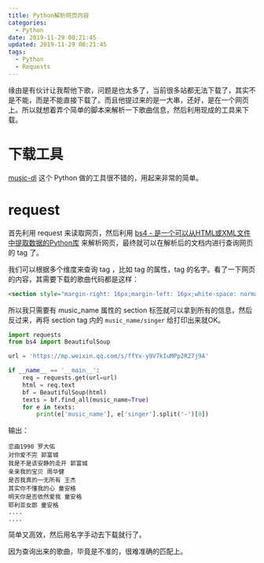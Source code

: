 ```yaml
---
title: Python解析网页内容
categories:
  - Python
date: 2019-11-29 00:21:45
updated: 2019-11-29 00:21:45
tags: 
  - Python
  - Requests
---
```

缘由是有伙计让我帮他下歌，问题是也太多了，当前很多站都无法下载了，其实不是不能，而是不能直接下载了。而且他提过来的是一大串，还好，是在一个网页上。所以就想着弄个简单的脚本来解析一下歌曲信息，然后利用现成的工具来下载。

<!--more-->

# 下载工具

[music-dl](https://github.com/0xHJK/music-dl) 这个 Python 做的工具很不错的，用起来非常的简单。

# request 

首先利用 request 来读取网页，然后利用 [bs4 - 是一个可以从HTML或XML文件中提取数据的Python库](https://www.crummy.com/software/BeautifulSoup/bs4/doc.zh/) 来解析网页，最终就可以在解析后的文档内进行查询网页的 tag 了。

我们可以根据多个维度来查询 tag ，比如 tag  的属性，tag 的名字。看了一下网页的内容，其需要下载的歌曲代码都是这样：

```html
<section style="margin-right: 16px;margin-left: 16px;white-space: normal;line-height: 1.75em;"><qqmusic class="rich_pages res_iframe qqmusic_iframe js_editor_qqmusic place_music_area" scrolling="no" frameborder="0" musicid="1523426" mid="004YiLGL3YIQKj" albumurl="https://y.gtimg.cn/music/photo_new/T002R68x68M000002jZnFz008v3G.jpg" audiourl="http://isure.stream.qqmusic.qq.com/C200002vanCa45g9n3.m4a?guid=2000001731&amp;vkey=BBA07DCF7D92D326676B3092BFF043E626B96BBD7B878231F65DC5A02207CC558867B96B811419FA85D837B16FBE007DEB703AEB2EC1A003&amp;uin=&amp;fromtag=50" music_name="恋曲1990" singer="罗大佑&nbsp;-&nbsp;光阴的故事&nbsp;电视原声带" play_length="320" src="[https://mp.weixin.qq.com/cgi-bin/readtemplate?t=tmpl/qqmusic_tmpl&singer=%E7%BD%97%E5%A4%A7%E4%BD%91%20-%20%E5%85%89%E9%98%B4%E7%9A%84%E6%95%85%E4%BA%8B%20%E7%94%B5%E8%A7%86%E5%8E%9F%E5%A3%B0%E5%B8%A6&music_name=%E6%81%8B%E6%9B%B21990&albumurl=https%3A%2F%2Fy.gtimg.cn%2Fmusic%2Fphoto_new%2FT002R68x68M000002jZnFz008v3G.jpg&musictype=1](https://mp.weixin.qq.com/cgi-bin/readtemplate?t=tmpl/qqmusic_tmpl&singer=罗大佑 - 光阴的故事 电视原声带&music_name=恋曲1990&albumurl=https%3A%2F%2Fy.gtimg.cn%2Fmusic%2Fphoto_new%2FT002R68x68M000002jZnFz008v3G.jpg&musictype=1)" musictype="1" otherid="004YiLGL3YIQKj" albumid="002jZnFz008v3G" jumpurlkey="" style="width: 542px;"></qqmusic></section>
```

所以我只需要有 music_name 属性的 section 标签就可以拿到所有的信息，然后反过来，再将 section tag 内的 `music_name/singer` 给打印出来就OK。

```py
import requests
from bs4 import BeautifulSoup

url = 'https://mp.weixin.qq.com/s/ffYx-y9V7kIuMPp2R27j9A'

if __name__ == '__main__':
    req = requests.get(url=url)
    html = req.text
    bf = BeautifulSoup(html)
    texts = bf.find_all(music_name=True)
    for e in texts:
        print(e['music_name'], e['singer'].split('-')[0])


```


输出：

```
恋曲1990 罗大佑 
对你爱不完 郭富城 
我是不是该安静的走开 郭富城 
亲亲我的宝贝 周华健 
是否我真的一无所有 王杰 
其实你不懂我的心 童安格 
明天你是否依然爱我 童安格 
耶利亚女郎 童安格 
....  
....
```

简单又高效，然后用名字手动去下载就行了。

因为查询出来的歌曲，毕竟是不准的，很难准确的匹配上。
